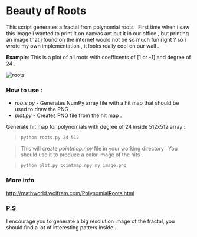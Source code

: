 Beauty of Roots
===============

This script generates a fractal from polynomial roots . First time when i saw this image i wanted to print it on canvas ant put it in our office , but printing an image that i found on the internet would not be so much fun right ? so i wrote my own implementation , it looks really cool on our wall . 

__Example__: This is a plot of all roots with coefficents of [1 or -1] and degree of 24 .

![roots](http://alexander-0x80.github.io/data/roots.png)

### How to use :
* _roots.py_ - Generates NumPy array file with a hit map that should be used to draw the PNG .
* _plot.py_ - Creates PNG file from the hit map .

Generate hit map for polynomials with degree of 24 inside 512x512 array : 
>`python roots.py 24 512`

>This will create _pointmap.npy_ file in your working directory . You should use it to produce a color image of the hits .

> `python plot.py pointmap.npy my_image.png`

### More info 
http://mathworld.wolfram.com/PolynomialRoots.html

### P.S 
I encourage you to generate a big resolution image of the fractal, you should find a lot of interesting patters inside . 